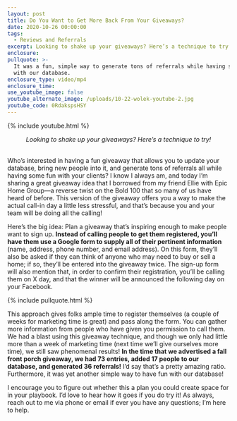```yaml
---
layout: post
title: Do You Want to Get More Back From Your Giveaways?
date: 2020-10-26 00:00:00
tags:
  - Reviews and Referrals
excerpt: Looking to shake up your giveaways? Here’s a technique to try!
enclosure:
pullquote: >-
  It was a fun, simple way to generate tons of referrals while having some fun
  with our database.
enclosure_type: video/mp4
enclosure_time:
use_youtube_image: false
youtube_alternate_image: /uploads/10-22-wolek-youtube-2.jpg
youtube_code: 0RdakspsHSY
---
```


{% include youtube.html %}

<center><em>Looking to shake up your giveaways? Here&rsquo;s a technique to try!</em></center>

<br>Who’s interested in having a fun giveaway that allows you to update your database, bring new people into it, and generate tons of referrals all while having some fun with your clients? I know I always am, and today I’m sharing a great giveaway idea that I borrowed from my friend Ellie with Epic Home Group—a reverse twist on the Bold 100 that so many of us have heard of before. This version of the giveaway offers you a way to make the actual call-in day a little less stressful, and that’s because you and your team will be doing all the calling\!

Here’s the big idea: Plan a giveaway that’s inspiring enough to make people want to sign up. **Instead of calling people to get them registered, you’ll have them use a Google form to supply all of their pertinent information** (name, address, phone number, and email address). On this form, they’ll also be asked if they can think of anyone who may need to buy or sell a home; if so, they’ll be entered into the giveaway twice. The sign-up form will also mention that, in order to confirm their registration, you’ll be calling them on X day, and that the winner will be announced the following day on your Facebook.

{% include pullquote.html %}

This approach gives folks ample time to register themselves (a couple of weeks for marketing time is great) and pass along the form. You can gather more information from people who have given you permission to call them. We had a blast using this giveaway technique, and though we only had little more than a week of marketing time (next time we’ll give ourselves more time), we still saw phenomenal results\! **In the time that we advertised a fall front porch giveaway, we had 73 entries, added 17 people to our database, and generated 36 referrals\!** I’d say that’s a pretty amazing ratio. Furthermore, it was yet another simple way to have fun with our database\!

I encourage you to figure out whether this a plan you could create space for in your playbook. I’d love to hear how it goes if you do try it\! As always, reach out to me via phone or email if ever you have any questions; I’m here to help.